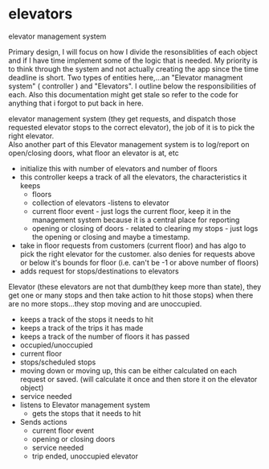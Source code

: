 # elevators
elevator management system

Primary design, I will focus on how I divide the resonsiblities of each object and if I have time implement some of the logic that is needed.  My priority is to think through the system and not actually creating the app since the time deadline is short.  Two types of entities here,...an "Elevator managment system" ( controller ) and "Elevators".  I outline below the responsibilities of each. Also this documentation might get stale so refer to the code for anything that i forgot to put back in here.

elevator management system (they get requests, and dispatch those requested elevator stops to the correct elevator), the job of it is to pick the right elevator.  
Also another part of this Elevator management system is to log/report on open/closing doors, what floor an elevator is at, etc
- initialize this with number of elevators and number of floors
- this controller keeps a track of all the elevators, the characteristics it keeps
  - floors
  - collection of elevators
-listens to elevator
  - current floor event - just logs the current floor, keep it in the management system because it is a central place for reporting
  - opening or closing of doors - related to clearing my stops - just logs the opening or closing and maybe a timestamp.
- take in floor requests from customers (current floor) and has algo to
  pick the right elevator for the customer. also denies for requests above or below it's bounds for floor (i.e. can't be -1 or above number of floors)
- adds request for stops/destinations to elevators

Elevator (these elevators are not that dumb(they keep more than state), they
get one or many stops and then take action to hit those stops) when there are no more stops...they stop moving and are unoccupied.
  - keeps a track of the stops it needs to hit
  - keeps a track of the trips it has made
  - keeps a track of the number of floors it has passed
  - occupied/unoccupied
  - current floor
  - stops/scheduled stops
  - moving down or moving up, this can be either calculated on each request or saved. (will calculate it once and then store it on the elevator object)
  - service needed
- listens to Elevator management system
  - gets the stops that it needs to hit
- Sends actions
  - current floor event
  - opening or closing doors
  - service needed
  - trip ended, unoccupied elevator
